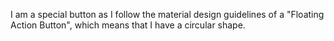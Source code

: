 I am a special button as I follow the material design guidelines of a "Floating Action Button", which means that I have a circular shape.